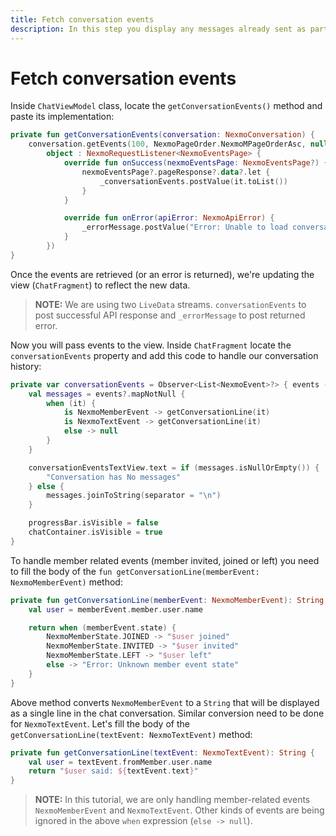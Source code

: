 ```yaml
---
title: Fetch conversation events
description: In this step you display any messages already sent as part of this Conversation
---
```


# Fetch conversation events

Inside `ChatViewModel` class, locate the `getConversationEvents()` method and paste its implementation:

```kotlin
private fun getConversationEvents(conversation: NexmoConversation) {
    conversation.getEvents(100, NexmoPageOrder.NexmoMPageOrderAsc, null,
        object : NexmoRequestListener<NexmoEventsPage> {
            override fun onSuccess(nexmoEventsPage: NexmoEventsPage?) {
                nexmoEventsPage?.pageResponse?.data?.let {
                    _conversationEvents.postValue(it.toList())
                }
            }

            override fun onError(apiError: NexmoApiError) {
                _errorMessage.postValue("Error: Unable to load conversation events ${apiError.message}")
            }
        })
}
```

Once the events are retrieved (or an error is returned), we're updating the view (`ChatFragment`) to reflect the new data.

> **NOTE:** We are using two `LiveData` streams. `conversationEvents` to post successful API response and `_errorMessage` to post returned error.

Now you will pass events to the view. Inside `ChatFragment` locate the `conversationEvents` property and add this code to handle our conversation history:

```kotlin
private var conversationEvents = Observer<List<NexmoEvent>?> { events ->
    val messages = events?.mapNotNull {
        when (it) {
            is NexmoMemberEvent -> getConversationLine(it)
            is NexmoTextEvent -> getConversationLine(it)
            else -> null
        }
    }

    conversationEventsTextView.text = if (messages.isNullOrEmpty()) {
        "Conversation has No messages"
    } else {
        messages.joinToString(separator = "\n")
    }

    progressBar.isVisible = false
    chatContainer.isVisible = true
}
```

To handle member related events (member invited, joined or left) you need to fill the body of the `fun getConversationLine(memberEvent: NexmoMemberEvent)` method:

```kotlin
private fun getConversationLine(memberEvent: NexmoMemberEvent): String {
    val user = memberEvent.member.user.name

    return when (memberEvent.state) {
        NexmoMemberState.JOINED -> "$user joined"
        NexmoMemberState.INVITED -> "$user invited"
        NexmoMemberState.LEFT -> "$user left"
        else -> "Error: Unknown member event state"
    }
}
```

Above method converts `NexmoMemberEvent` to a `String` that will be displayed as a single line in the chat conversation. Similar conversion need to be done for `NexmoTextEvent`. Let's fill the body of the `getConversationLine(textEvent: NexmoTextEvent)` method:

```kotlin
private fun getConversationLine(textEvent: NexmoTextEvent): String {
    val user = textEvent.fromMember.user.name
    return "$user said: ${textEvent.text}"
}
```

> **NOTE:** In this tutorial, we are only handling member-related events `NexmoMemberEvent` and `NexmoTextEvent`. Other kinds of events are being ignored in the above `when` expression (`else -> null`).
